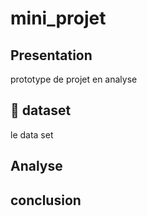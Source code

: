 # mini_projet

## Presentation

prototype de projet en analyse

##  :bell: dataset

le data set 

## Analyse 

## conclusion